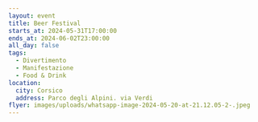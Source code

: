 ```yaml
---
layout: event
title: Beer Festival
starts_at: 2024-05-31T17:00:00
ends_at: 2024-06-02T23:00:00
all_day: false
tags:
  - Divertimento
  - Manifestazione
  - Food & Drink
location:
  city: Corsico
  address: Parco degli Alpini. via Verdi
flyer: images/uploads/whatsapp-image-2024-05-20-at-21.12.05-2-.jpeg
---
```


